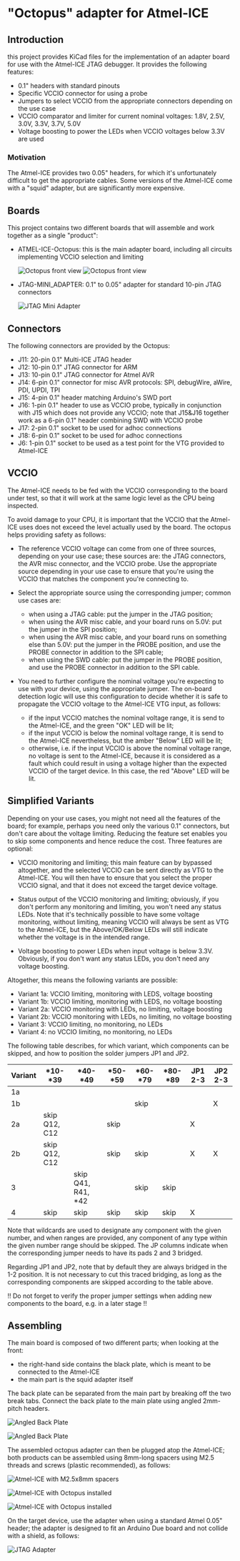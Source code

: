 "Octopus" adapter for Atmel-ICE
===============================

Introduction
------------

this project provides KiCad files for the implementation of an adapter board for use with the Atmel-ICE JTAG debugger.
It provides the following features:

- 0.1" headers with standard pinouts
- Specific VCCIO connector for using a probe
- Jumpers to select VCCIO from the appropriate connectors depending on the use case
- VCCIO comparator and limiter for current nominal voltages: 1.8V, 2.5V, 3.0V, 3.3V, 3.7V, 5.0V
- Voltage boosting to power the LEDs when VCCIO voltages below 3.3V are used

### Motivation

The Atmel-ICE provides two 0.05" headers, for which it's unfortunately difficult to get the appropriate cables. Some
versions of the Atmel-ICE come with a "squid" adapter, but are significantly more expensive.


Boards
------

This project contains two different boards that will assemble and work together as a single "product":

- ATMEL-ICE-Octopus: this is the main adapter board, including all circuits implementing VCCIO selection and limiting

  ![Octopus front view](./Documentation/ATMEL-ICE-Octopus_revB6_front.png)
  ![Octopus front view](./Documentation/ATMEL-ICE-Octopus_revB6_back.png)

- JTAG-MINI_ADAPTER: 0.1" to 0.05" adapter for standard 10-pin JTAG connectors

  ![JTAG Mini Adapter](./Documentation/JTAG-MINI-ADAPTER_A1_front.png)


Connectors
----------

The following connectors are provided by the Octopus:
- J11: 20-pin 0.1" Multi-ICE JTAG header
- J12: 10-pin 0.1" JTAG connector for ARM
- J13: 10-pin 0.1" JTAG connector for Atmel AVR
- J14: 6-pin 0.1" connector for misc AVR protocols: SPI, debugWire, aWire, PDI, UPDI, TPI
- J15: 4-pin 0.1" header matching Arduino's SWD port
- J16: 1-pin 0.1" header to use as VCCIO probe, typically in conjunction with J15 which does not provide any VCCIO;
  note that J15&J16 together work as a 6-pin 0.1" header combining SWD with VCCIO probe
- J17: 2-pin 0.1" socket to be used for adhoc connections
- J18: 6-pin 0.1" socket to be used for adhoc connections
- J6: 1-pin 0.1" socket to be used as a test point for the VTG provided to Atmel-ICE


VCCIO
-----

The Atmel-ICE needs to be fed with the VCCIO corresponding to the board under test, so that it will work at the same
logic level as the CPU being inspected.

To avoid damage to your CPU, it is important that the VCCIO that the Atmel-ICE uses does not exceed the level actually
used by the board. The octopus helps providing safety as follows:

- The reference VCCIO voltage can come from one of three sources, depending on your use case; these sources are: the
  JTAG connectors, the AVR misc connector, and the VCCIO probe. Use the appropriate source depending in your use case
  to ensure that you're using the VCCIO that matches the component you're connecting to.

- Select the appropriate source using the corresponding jumper; common use cases are:
    * when using a JTAG cable: put the jumper in the JTAG position;
    * when using the AVR misc cable, and your board runs on 5.0V: put the jumper in the SPI position;
    * when using the AVR misc cable, and your board runs on something else than 5.0V: put the jumper in the PROBE
      position, and use the PROBE connector in addition to the SPI cable;
    * when using the SWD cable: put the jumper in the PROBE position, and use the PROBE connector in addition to the SPI
      cable.

- You need to further configure the nominal voltage you're expecting to use with your device, using the appropriate
  jumper. The on-board detection logic will use this configuration to decide whether it is safe to propagate the VCCIO
  voltage to the Atmel-ICE VTG input, as follows:
    * if the input VCCIO matches the nominal voltage range, it is send to the Atmel-ICE, and the green "OK" LED will
      be lit;
    * if the input VCCIO is below the nominal voltage range, it is send to the Atmel-ICE nevertheless, but the amber
      "Below" LED will be lit;
    * otherwise, i.e. if the input VCCIO is above the nominal voltage range, no voltage is sent to the Atmel-ICE, because
      it is considered as a fault which could result in using a voltage higher than the expected VCCIO of the target
      device. In this case, the red "Above" LED will be lit.
      

Simplified Variants
-------------------

Depending on your use cases, you might not need all the features of the board; for example, perhaps you  need only the
various 0.1" connectors, but don't care about the voltage limiting. Reducing the feature set enables you to skip some
components and hence reduce the cost. Three features are optional:

- VCCIO monitoring and limiting; this main feature can by bypassed altogether, and the selected VCCIO can be sent
  directly as VTG to the Atmel-ICE. You will then have to ensure that you select the proper VCCIO signal, and that it
  does not exceed the target device voltage.

- Status output of the VCCIO monitoring and limiting; obviously, if you don't perform any monitoring and limiting, you
  won't need any status LEDs. Note that it's technically possible to have some voltage monitoring, without limiting,
  meaning VCCIO will always be sent as VTG to the Atmel-ICE, but the Above/OK/Below LEDs will still indicate whether the
  voltage is in the intended range.

- Voltage boosting to power LEDs when input voltage is below 3.3V. Obviously, if you don't want any status LEDs, you
  don't need any voltage boosting.

Altogether, this means the following variants are possible:

- Variant 1a: VCCIO limiting, monitoring with LEDS, voltage boosting
- Variant 1b: VCCIO limiting, monitoring with LEDS, no voltage boosting
- Variant 2a: VCCIO monitoring with LEDs, no limiting, voltage boosting
- Variant 2b: VCCIO monitoring with LEDs, no limiting, no voltage boosting
- Variant 3: VCCIO limiting, no monitoring, no LEDs
- Variant 4: no VCCIO limiting, no monitoring, no LEDs


The following table describes, for which variant, which components can be skipped, and how to position the solder
jumpers JP1 and JP2.

| Variant | *10-*39       | *40-*49            | *50-*59 | *60-*79 | *80-*89 | JP1 2-3 | JP2 2-3 |
|---------|---------------|--------------------|---------|---------|---------|---------|---------|
| 1a      |               |                    |         |         |         |         |         |
| 1b      |               |                    |         |  skip   |         |         |    X    |
| 2a      | skip Q12, C12 |                    |  skip   |         |         |    X    |         |
| 2b      | skip Q12, C12 |                    |  skip   |  skip   |         |    X    |    X    |
| 3       |               | skip Q41, R41, *42 |         |  skip   |  skip   |         |         |
| 4       | skip          | skip               |  skip   |  skip   |  skip   |    X    |         |

Note that wildcards are used to designate any component with the given number, and when ranges are provided, any
component of any type within the given number range should be skipped. The JP columns indicate when the corresponding
jumper needs to have its pads 2 and 3 bridged.

Regarding JP1 and JP2, note that by default they are always bridged in the 1-2 position. It is not necessary to cut this
traced bridging, as long as the corresponding components are skipped according to the table above.

!! Do not forget to verify the proper jumper settings when adding new components to the board, e.g. in a later stage !!


Assembling
----------

The main board is composed of two different parts; when looking at the front:
- the right-hand side contains the black plate, which is meant to be connected to the Atmel-ICE
- the main part is the squid adapter itself

The back plate can be separated from the main part by breaking off the two break tabs. Connect the back plate to the 
main plate using angled 2mm-pitch headers. 

![Angled Back Plate](./Documentation/octopus-1_revB5.png)

![Angled Back Plate](./Documentation/octopus-2_revB5.png)

The assembled octopus adapter can then be plugged atop the Atmel-ICE; both products can be assembled using 8mm-long
spacers using M2.5 threads and screws (plastic recommended), as follows:

![Atmel-ICE with M2.5x8mm spacers](./Documentation/AtmelIce1.png)

![Atmel-ICE with Octopus installed](./Documentation/AtmelIce2.png)

![Atmel-ICE with Octopus installed](./Documentation/AtmelIce3.png)


On the target device, use the adapter when using a standard Atmel 0.05" header; the adapter is designed to fit an
Arduino Due board and not collide with a shield, as follows:

![JTAG Adapter](./Documentation/adapter.jpg)
     